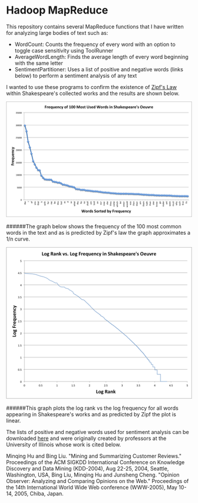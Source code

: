 # Hadoop MapReduce
This repository contains several MapReduce functions that I have written for analyzing large bodies of text such as:
* WordCount: Counts the frequency of every word with an option to toggle case sensitivity using ToolRunner
* AverageWordLength: Finds the average length of every word beginning with the same letter
* SentimentPartitioner: Uses a list of positive and negative words (links below) to perform a sentiment analysis of any text

I wanted to use these programs to confirm the existence of [Zipf's Law](https://en.wikipedia.org/wiki/Zipf's_law) within Shakespeare's collected works and the results are shown below.

![alt text](https://github.com/alex-oser/hadoop/blob/master/FrequencyShakespeare.png "Shakspeare Word Frequency")

######The graph below shows the frequency of the 100 most common words in the text and as is predicted by Zipf's law the graph approximates a 1/n curve.

![alt text](https://github.com/alex-oser/hadoop/blob/master/LogFrequencyShakespeare.png "Shakspeare Word Frequency")

######This graph plots the log rank vs the log frequency for all words appearing in Shakespeare's works and as predicted by Zipf the plot is linear.

The lists of positive and negative words used for sentiment analysis can be downloaded [here](http://www.cs.uic.edu/~liub/FBS/sentiment-analysis.html) and were originally created by professors at the University of Illinois whose work is cited below.

Minqing Hu and Bing Liu. "Mining and Summarizing Customer Reviews." 
   Proceedings of the ACM SIGKDD International Conference on Knowledge 
   Discovery and Data Mining (KDD-2004), Aug 22-25, 2004, Seattle, 
   Washington, USA, 
Bing Liu, Minqing Hu and Junsheng Cheng. "Opinion Observer: Analyzing 
   and Comparing Opinions on the Web." Proceedings of the 14th 
   International World Wide Web conference (WWW-2005), May 10-14, 
   2005, Chiba, Japan.
 